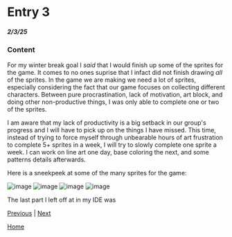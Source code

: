 # Entry 3
##### 2/3/25

### Content

For my winter break goal I _said_ that I would finish up some of the sprites for the game. It comes to no ones suprise that I infact did not finish drawing _all_ of the sprites. In the game we are making we need a lot of sprites, especially considering the fact that our game focuses on collecting different characters. Between pure procrastination, lack of motivation, art block, and doing other non-productive things, I was only able to complete one or two of the sprites.

I am aware that my lack of productivity is a big setback in our group's progress and I will have to pick up on the things I have missed. This time, instead of trying to force myself through unbearable hours of art frustration to complete 5+ sprites in a week, I will try to slowly complete one sprite a week. I can work on line art one day, base coloring the next, and some patterns details afterwards.

Here is a sneekpeek at some of the many sprites for the game:

![image](https://github.com/user-attachments/assets/842585e9-3430-45d1-9005-130252fd7e71)
![image](https://github.com/user-attachments/assets/a8c6265d-35dc-4437-a12c-97387ff1be5d)
![image](https://github.com/user-attachments/assets/c037cfbf-b58f-4f9f-b43d-e0f894002e0e)
![image](https://github.com/user-attachments/assets/b612d6c7-daad-4c8e-a23e-ef0ff0f29e66)

The last part I left off at in my IDE was 

[Previous](entry02.md) | [Next](entry04.md)

[Home](../README.md)
